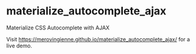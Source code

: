 # materialize_autocomplete_ajax
Materialize CSS Autocomplete with AJAX


Visit https://merovingienne.github.io/materialize_autocomplete_ajax/ for a live demo.
